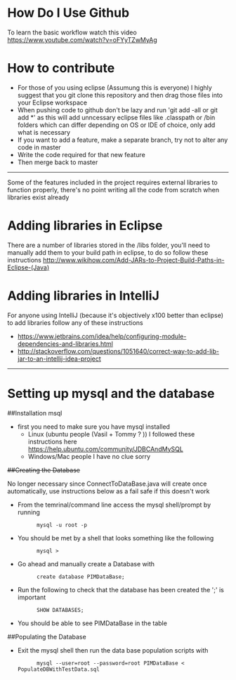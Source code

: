 # How Do I Use Github
To learn the basic workflow watch this video
https://www.youtube.com/watch?v=oFYyTZwMyAg

# How to contribute
- For those of you using eclipse (Assumung this is everyone) I highly suggest that you git clone this repository and 
then drag those files into your Eclipse workspace
- When pushing code to github don't be lazy and run 'git add -all or git add *' as this will add unncessary eclipse 
files like .classpath or /bin folders which can differ depending on OS or IDE of choice, only add what is necessary
- If you want to add a feature, make a separate branch, try not to alter any code in master
- Write the code required for that new feature
- Then merge back to master


--- 

Some of the features included in the project requires external libraries to function properly, there's no point writing
all the code from scratch when libraries exist already

# Adding libraries in Eclipse
There are a number of libraries stored in the /libs folder, you'll need to manually add them to your build path
in eclipse, to do so follow these instructions http://www.wikihow.com/Add-JARs-to-Project-Build-Paths-in-Eclipse-(Java) 

# Adding libraries in IntelliJ
For anyone using IntelliJ (because it's objectively x100 better than eclipse) to add libraries follow any of these instructions
- https://www.jetbrains.com/idea/help/configuring-module-dependencies-and-libraries.html 
- http://stackoverflow.com/questions/1051640/correct-way-to-add-lib-jar-to-an-intellij-idea-project 

---

# Setting up mysql and the database

##Installation msql
- first you need to make sure you have mysql installed
    - Linux (ubuntu people (Vasil + Tommy ? )) I followed these instructions here https://help.ubuntu.com/community/JDBCAndMySQL
    - Windows/Mac people I have no clue sorry


~~##Creating the Database~~ 

No longer necessary since ConnectToDataBase.java will create once
automatically, use instructions below as a fail safe if this doesn't work

- From the temrinal/command line access the mysql shell/prompt by running
            
            mysql -u root -p

- You should be met by a shell that looks something like the following
            
            mysql > 

- Go ahead and manually create a Database with

            create database PIMDataBase;

- Run the following to check that the database has been created the ';' is
  important

            SHOW DATABASES;

- You should be able to see PIMDataBase in the table

##Populating the Database
- Exit the mysql shell then run the data base population scripts with

            mysql --user=root --password=root PIMDataBase < PopulateDBWithTestData.sql
